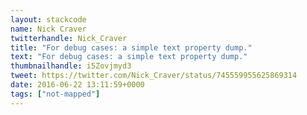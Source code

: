 ```yaml
---
layout: stackcode
name: Nick Craver
twitterhandle: Nick_Craver
title: "For debug cases: a simple text property dump."
text: "For debug cases: a simple text property dump."
thumbnailhandle: i5Zovjmyd3
tweet: https://twitter.com/Nick_Craver/status/745559955625869314
date: 2016-06-22 13:11:59+0000
tags: ["not-mapped"]
---
```

